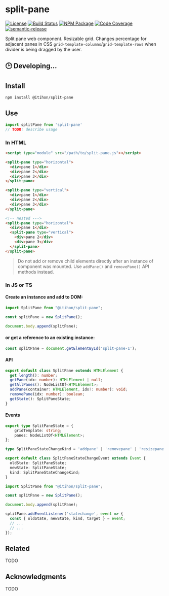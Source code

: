 # split-pane
[![License][]](https://opensource.org/licenses/ISC)
[![Build Status]](https://github.com/itihon/split-pane/actions/workflows/ci.yml)
[![NPM Package]](https://npmjs.org/package/split-pane)
[![Code Coverage]](https://codecov.io/gh/itihon/split-pane)
[![semantic-release]](https://github.com/semantic-release/semantic-release)

[License]: https://img.shields.io/badge/License-MIT-blue.svg
[Build Status]: https://github.com/itihon/split-pane/actions/workflows/code-quality-and-test.yml/badge.svg
[NPM Package]: https://img.shields.io/npm/v/split-pane.svg
[Code Coverage]: https://codecov.io/gh/itihon/split-pane/branch/master/graph/badge.svg
[semantic-release]: https://img.shields.io/badge/%20%20%F0%9F%93%A6%F0%9F%9A%80-semantic--release-e10079.svg

Split pane web component. Resizable grid. Changes percentage for adjacent panes in CSS `grid-template-columns`/`grid-template-rows` when divider is being dragged by the user.

## 🕑 Developing...

## Install

``` shell
npm install @itihon/split-pane
```

## Use

``` typescript
import splitPane from 'split-pane'
// TODO: describe usage
```

### In HTML

``` html
<script type="module" src="/path/to/split-pane.js"></script>

<split-pane type="horizontal">
  <div>pane 1</div>
  <div>pane 2</div>
  <div>pane 3</div>
</split-pane>

<split-pane type="vertical">
  <div>pane 1</div>
  <div>pane 2</div>
  <div>pane 3</div>
</split-pane>

<!-- nested --->
<split-pane type="horizontal">
  <div>pane 1</div>
  <split-pane type="vertical">
    <div>pane 2</div>
    <div>pane 3</div>
  </split-pane>
</split-pane>
```

> Do not add or remove child elements directly after an instance of component was mounted. Use `addPane()` and `removePane()` API methods instead.

### In JS or TS

#### Create an instance and add to DOM:

``` js
import SplitPane from "@itihon/split-pane";

const splitPane = new SplitPane();

document.body.append(splitPane);
```

#### or get a reference to an existing instance:

``` js
const splitPane = document.getElementById('split-pane-1');
```

#### API 

```ts
export default class SplitPane extends HTMLElement {
  get length(): number;
  getPane(idx: number): HTMLElement | null;
  getAllPanes(): NodeListOf<HTMLElement>;
  addPane(container: HTMLElement, idx?: number): void;
  removePane(idx: number): boolean;
  getState(): SplitPaneState;
}
```

#### Events

```ts 
export type SplitPaneState = {
    gridTemplate: string;
    panes: NodeListOf<HTMLElement>;
};

type SplitPaneStateChangeKind = 'addpane' | 'removepane' | 'resizepane';

export default class SplitPaneStateChangeEvent extends Event {
  oldState: SplitPaneState;
  newState: SplitPaneState;
  kind: SplitPaneStateChangeKind;
}
```

```js
import SplitPane from "@itihon/split-pane";

const splitPane = new SplitPane();

document.body.append(splitPane);

splitPane.addEventListener('statechange', event => {
  const { oldState, newState, kind, target } = event;
  // ...
  // ...
});

```

## Related

TODO

## Acknowledgments

TODO
